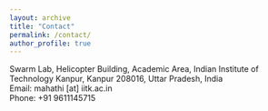 ```yaml
---
layout: archive
title: "Contact"
permalink: /contact/
author_profile: true
---
```

Swarm Lab, Helicopter Building, Academic Area, Indian Institute of Technology Kanpur, Kanpur 208016, Uttar Pradesh, India<br>
Email: mahathi [at] iitk.ac.in<br>
Phone: +91 9611145715

